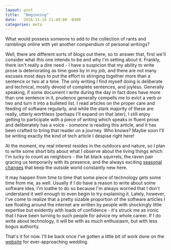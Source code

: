 ```yaml
---
layout: post
title:  "Beginning"
date:   2016-11-16 21:48:00 -0400
categories: meta
---
```


What would possess someone to add to the collection of rants and ramblings online with yet another compendium of personal writings?

Well, there are different sorts of blogs out there, so to answer that, first we'll consider what _this_ one intends to be and why I'm setting about it.  Frankly, there isn't really a dire need - I have a suspicion that my ability to write prose is deteriorating as time goes by in my job, and there are not many excuses most days to put the effort to stringing together more than a sentence or two at a time.  The only writing I find myself doing is deliberate and technical, mostly devoid of complete sentences, and joyless.  Generally speaking, if some document I write during the day in fact does have more than one sentence in it, prudence generally compells me to evict a verb or two and turn it into a bulleted list.  I read articles on the proper care and feeding of software regularly, and while the stark majority of these are really, utterly worthless (perhaps I'll expand on that later), I still enjoy getting to participate with a piece of writing which speaks in fluent prose and deliberately has a voice - _someone_ is reading this article, and it has been crafted to bring that reader on a journey.  Who knows?  Maybe soon I'll be writing exactly the kind of tech article I despise right here!

At the moment, my real interest resides in the outdoors and nature, so I plan to write some short bits about what I observe about the living things which I'm lucky to count as neighbors - the fat black squirrels, the raven pair gracing us temporarily with its presence, and the always exciting [seasonal changes][phenology] that keep the outside world constantly new here.

It may happen from time to time that some piece of technology gets some time from me, as well.  Usually if I do have a reason to write about some software idea, I'm loathe to do so because I'm always worried that I don't understand it well enough to even begin to try explaining it.  Lately, however, I've come to realize that a pretty sizable proportion of the software articles I see floating around the internet are written by people with shockingly little expertise but evidently with loads of confidence - it's struck me as ironic that I have been turning to such people for advice my whole career.  If I do write about technology, it will be with as much enthusiasm, but with less bogus authority.

That's it for now.  I'll be back once I've gotten a little bit of work done on the [website][shabigail] for ever-approaching wedding.

[phenology]: https://en.wikipedia.org/wiki/Phenology
[shabigail]: https://github.com/amacleay/shabigail2017-site
